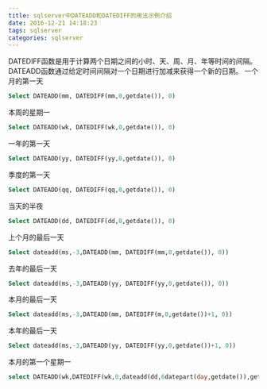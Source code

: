 ```yaml
---
title: sqlserver中DATEADD和DATEDIFF的用法示例介绍
date: 2016-12-21 14:18:23
tags: sqlserver
categories: sqlserver
---
```


DATEDIFF函数是用于计算两个日期之间的小时、天、周、月、年等时间的间隔。DATEADD函数通过给定时间间隔对一个日期进行加减来获得一个新的日期。
一个月的第一天
``` sql
Select DATEADD(mm, DATEDIFF(mm,0,getdate()), 0)
```
本周的星期一
``` sql
Select DATEADD(wk, DATEDIFF(wk,0,getdate()), 0)
```
一年的第一天
``` sql
Select DATEADD(yy, DATEDIFF(yy,0,getdate()), 0)
```
季度的第一天
``` sql
Select DATEADD(qq, DATEDIFF(qq,0,getdate()), 0)
```
当天的半夜
``` sql
Select DATEADD(dd, DATEDIFF(dd,0,getdate()), 0)
```
上个月的最后一天
``` sql
Select dateadd(ms,-3,DATEADD(mm, DATEDIFF(mm,0,getdate()), 0))
```
去年的最后一天
``` sql
Select dateadd(ms,-3,DATEADD(yy, DATEDIFF(yy,0,getdate()), 0))
```
本月的最后一天
``` sql
Select dateadd(ms,-3,DATEADD(mm, DATEDIFF(m,0,getdate())+1, 0))
```
本年的最后一天
``` sql
Select dateadd(ms,-3,DATEADD(yy, DATEDIFF(yy,0,getdate())+1, 0))
```
本月的第一个星期一
``` sql
select DATEADD(wk,DATEDIFF(wk,0,dateadd(dd,6datepart(day,getdate()),getdate())), 0)
```